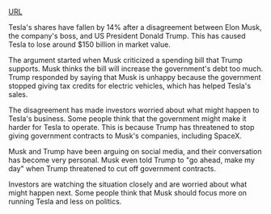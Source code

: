 <a href="https://www.bbc.com/news/articles/cy902rv7q8do">URL</a>

<p>Tesla's shares have fallen by 14% after a disagreement between Elon Musk, the company's boss, and US President Donald Trump. This has caused Tesla to lose around $150 billion in market value.</p>
<p>The argument started when Musk criticized a spending bill that Trump supports. Musk thinks the bill will increase the government's debt too much. Trump responded by saying that Musk is unhappy because the government stopped giving tax credits for electric vehicles, which has helped Tesla's sales.</p>
<p>The disagreement has made investors worried about what might happen to Tesla's business. Some people think that the government might make it harder for Tesla to operate. This is because Trump has threatened to stop giving government contracts to Musk's companies, including SpaceX.</p>
<p>Musk and Trump have been arguing on social media, and their conversation has become very personal. Musk even told Trump to "go ahead, make my day" when Trump threatened to cut off government contracts.</p>
<p>Investors are watching the situation closely and are worried about what might happen next. Some people think that Musk should focus more on running Tesla and less on politics.</p>